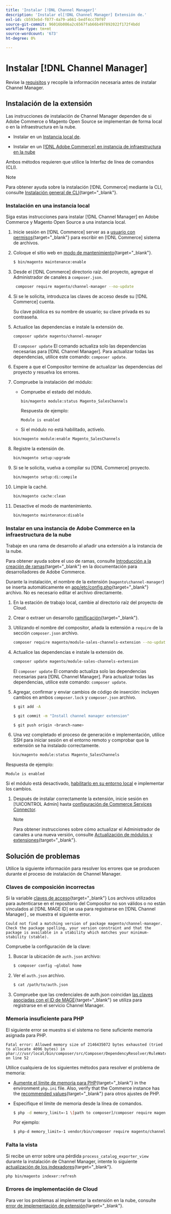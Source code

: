 ```yaml
---
title: 'Instalar [!DNL Channel Manager]'
description: 'Instalar el[!DNL Channel Manager] Extensión de.'
exl-id: cb593ebd-f077-4a79-a661-bedf4cc70f97
source-git-commit: 96016b086a2c6567fab66b497892022f172f4bdd
workflow-type: tm+mt
source-wordcount: '673'
ht-degree: 0%

---
```



# Instalar [!DNL Channel Manager]

Revise la [requisitos](onboard.md#requirements) y recopile la información necesaria antes de instalar Channel Manager.

## Instalación de la extensión

Las instrucciones de instalación de Channel Manager dependen de si Adobe Commerce o Magento Open Source se implementan de forma local o en la infraestructura en la nube.

- Instalar en un [Instancia local de](#install-on-an-on-premises-instance).

- Instalar en un [[!DNL Adobe Commerce] en instancia de infraestructura en la nube](#install-adobe-commerce-on-cloud-infrastructure)

Ambos métodos requieren que utilice la Interfaz de línea de comandos (CLI).

>[!NOTE]
>
>Para obtener ayuda sobre la instalación [!DNL Commerce] mediante la CLI, consulte [Instalación general de CLI](https://devdocs.magento.com/extensions/install/){target="_blank"}.

### Instalación en una instancia local

Siga estas instrucciones para instalar [!DNL Channel Manager] en Adobe Commerce y Magento Open Source a una instancia local.

1. Inicie sesión en [!DNL Commerce] server as a [usuario con permisos](https://devdocs.magento.com/guides/v2.4/install-gde/prereq/file-system-perms.html){target="_blank"} para escribir en [!DNL Commerce] sistema de archivos.

1. Coloque el sitio web en [modo de mantenimiento](https://devdocs.magento.com/guides/v2.4/install-gde/install/cli/install-cli-subcommands-maint.html){target="_blank"}.

   ```bash
   $ bin/magento maintenance:enable
   ```

1. Desde el [!DNL Commerce] directorio raíz del proyecto, agregue el Administrador de canales a `composer.json`.

   ```bash
    composer require magento/channel-manager --no-update
   ```

1. Si se le solicita, introduzca las claves de acceso desde su [!DNL Commerce] cuenta.

   Su clave pública es su nombre de usuario; su clave privada es su contraseña.

1. Actualice las dependencias e instale la extensión de.

   ```bash
   composer update magento/channel-manager
   ```

   El `composer update` El comando actualiza solo las dependencias necesarias para [!DNL Channel Manager]. Para actualizar todas las dependencias, utilice este comando: `composer update`.

1. Espere a que el Compositor termine de actualizar las dependencias del proyecto y resuelva los errores.

1. Compruebe la instalación del módulo:

   - Compruebe el estado del módulo.

      ```bash
      bin/magento module:status Magento_SalesChannels
      ```

      Respuesta de ejemplo:

      ```terminal
      Module is enabled
      ```

   - Si el módulo no está habilitado, actívelo.

   ```bash
   bin/magento module:enable Magento_SalesChannels
   ```

1. Registre la extensión de.

   ```bash
   bin/magento setup:upgrade
   ```

1. Si se le solicita, vuelva a compilar su [!DNL Commerce] proyecto.

   ```bash
   bin/magento setup:di:compile
   ```

1. Limpie la caché.

   ```bash
   bin/magento cache:clean
   ```

1. Desactive el modo de mantenimiento.

   ```bash
   bin/magento maintenance:disable
   ```

### Instalar en una instancia de Adobe Commerce en la infraestructura de la nube

Trabaje en una rama de desarrollo al añadir una extensión a la instancia de la nube.

Para obtener ayuda sobre el uso de ramas, consulte [Introducción a la creación de ramas](https://devdocs.magento.com/cloud/env/environments-start.html#getstarted){target="_blank"} en la documentación para desarrolladores de Adobe Commerce.

Durante la instalación, el nombre de la extensión (`magento\channel-manager`) se inserta automáticamente en [app/etc/config.php](https://devdocs.magento.com/cloud/live/sens-data-over.html#configuration-data){target="_blank"} archivo. No es necesario editar el archivo directamente.

1. En la estación de trabajo local, cambie al directorio raíz del proyecto de Cloud.

1. Crear o extraer un desarrollo [ramificación](https://devdocs-beta.magento.com/cloud/env/environments-start.html#getstarted){target="_blank"}.

1. Utilizando el nombre del compositor, añada la extensión a `require` de la sección `composer.json` archivo.

   ```bash
   composer require magento/module-sales-channels-extension --no-update
   ```

1. Actualice las dependencias e instale la extensión de.

   ```bash
   composer update magento/module-sales-channels-extension
   ```

   El `composer update` El comando actualiza solo las dependencias necesarias para [!DNL Channel Manager]. Para actualizar todas las dependencias, utilice este comando: `composer update`.

1. Agregar, confirmar y enviar cambios de código de inserción: incluyen cambios en ambos `composer.lock` y `composer.json` archivo.

   ```bash
   $ git add -A
   ```

   ```bash
   $ git commit -m "Install channel manager extension" 
   ```

   ```bash
   $ git push origin <branch-name>
   ```

1. Una vez completado el proceso de generación e implementación, utilice SSH para iniciar sesión en el entorno remoto y comprobar que la extensión se ha instalado correctamente.

```bash
   bin/magento module:status Magento_SalesChannels
```

Respuesta de ejemplo:

```terminal
Module is enabled
```

Si el módulo está desactivado, [habilitarlo en su entorno local](https://devdocs.magento.com/cloud/howtos/install-components.html#manage-extensions) e implementar los cambios.


1. Después de instalar correctamente la extensión, inicie sesión en [!UICONTROL Admin] hasta [configuración de Commerce Services Connector](connect.md).

   >[!NOTE]
   >
   >Para obtener instrucciones sobre cómo actualizar el Administrador de canales a una nueva versión, consulte [Actualización de módulos y extensiones](https://experienceleague.adobe.com/docs/commerce-operations/upgrade-guide/modules/upgrade.html){target="_blank"}.


## Solución de problemas

Utilice la siguiente información para resolver los errores que se producen durante el proceso de instalación de Channel Manager.

### Claves de composición incorrectas

Si la variable [claves de acceso](https://devdocs.magento.com/guides/v2.4/install-gde/prereq/connect-auth.html){target="_blank"} Los archivos utilizados para autenticarse en el repositorio del Compositor no son válidos o no están vinculados al [!DNL MAGE ID] se usa para registrarse en [!DNL Channel Manager] , se muestra el siguiente error.

```terminal
Could not find a matching version of package magento/channel-manager. Check the package spelling, your version constraint and that the package is available in a stability which matches your minimum-stability (stable).
```

Compruebe la configuración de la clave:

1. Buscar la ubicación de `auth.json` archivo:

   ```bash
   $ composer config –global home
   ```

1. Ver el `auth.json` archivo.

   ```bash
   $ cat /path/to/auth.json
   ```

1. Compruebe que las credenciales de auth.json coincidan [las claves asociadas con el ID de MAGE](https://devdocs.magento.com/guides/v2.4/install-gde/prereq/connect-auth.html){target="_blank"} se utiliza para registrarse en el servicio Channel Manager.

### Memoria insuficiente para PHP

El siguiente error se muestra si el sistema no tiene suficiente memoria asignada para PHP.

```terminal
Fatal error: Allowed memory size of 2146435072 bytes exhausted (tried to allocate 4096 bytes) in phar:///usr/local/bin/composer/src/Composer/DependencyResolver/RuleWatchGraph.php on line 52
```

Utilice cualquiera de los siguientes métodos para resolver el problema de memoria:

- [Aumente el límite de memoria para PHP](https://devdocs.magento.com/cloud/project/magento-app-php-ini.html#increase-php-memory-limit){target="_blank"} in the environment `php.ini` file. Also, verify that the Commerce instance has the [recommended values](https://devdocs.magento.com/guides/v2.4/install-gde/prereq/php-settings.html){target="_blank"} para otros ajustes de PHP.

- Especifique el límite de memoria desde la línea de comandos.

   ```bash
   $ php -d memory_limit=-1 \[path to composer]/composer require magento/payment-services.
   ```

   Por ejemplo:

   ```bash
   $ php-d memory_limit=-1 vendor/bin/composer require magento/channel-manager
   ```

### Falta la vista

Si recibe un error sobre una pérdida `process_catalog_exporter_view` durante la instalación de Channel Manager, intente lo siguiente [actualización de los indexadores](https://devdocs.magento.com/guides/v2.4/config-guide/cli/config-cli-subcommands-index.html#config-cli-subcommands-index-reindex){target="_blank"}.

```bash
php bin/magento indexer:refresh
```

### Errores de implementación de Cloud

Para ver los problemas al implementar la extensión en la nube, consulte [error de implementación de extensión](https://devdocs.magento.com/cloud/trouble/trouble_comp-deploy-fail.html){target="_blank"}.
